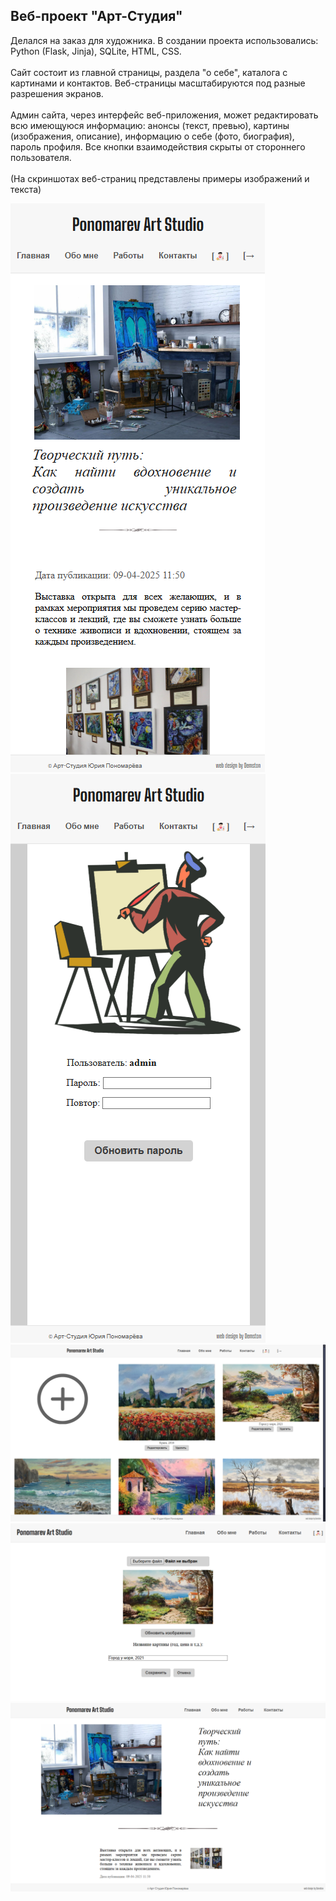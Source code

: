 ## Веб-проект "Арт-Студия"

Делался на заказ для художника. В создании проекта использовались: Python (Flask, Jinja), SQLite, HTML, CSS.<br><br>
Сайт состоит из главной страницы, раздела "о себе", каталога с картинами и контактов. Веб-страницы масштабируются под разные разрешения экранов.<br><br>
Админ сайта, через интерфейс веб-приложения, может редактировать всю имеющуюся информацию: анонсы (текст, превью), картины (изображения, описание), информацию о себе (фото, биография), пароль профиля. 
Все кнопки взаимодействия скрыты от стороннего пользователя.<br><br>
(На скриншотах веб-страниц представлены примеры изображений и текста)<br>

![Window](https://github.com/Demston/art-studio_web-project/blob/main/screen_1.png)
![Window](https://github.com/Demston/art-studio_web-project/blob/main/screen_4.png)<br>
![Window](https://github.com/Demston/art-studio_web-project/blob/main/screen_6.png)<br>
![Window](https://github.com/Demston/art-studio_web-project/blob/main/screen_7.png)<br>
![Window](https://github.com/Demston/art-studio_web-project/blob/main/screen_9.png)<br>
